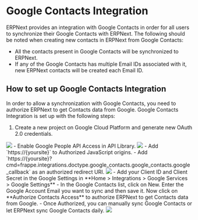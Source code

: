 <!-- add-breadcrumbs -->
# Google Contacts Integration

ERPNext provides an integration with Google Contacts in order for all users to synchronize their Google Contacts with ERPNext.
The following should be noted when creating new contacts in ERPNext from Google Contacts:
- All the contacts present in Google Contacts will be synchronized to ERPNext.
- If any of the Google Contacts has multiple Email IDs associated with it, new ERPNext contacts will be created each Email ID.

## How to set up Google Contacts Integration

In order to allow a synchronization with Google Contacts, you need to authorize ERPNext to get Contacts data from Google. Google Contacts Integration is set up with the following steps:

1. Create a new project on Google Cloud Platform and generate new OAuth 2.0 credentials.
<img class="screenshot" src="/docs/assets/img/erpnext_integrations/google_contacts_project_creation.gif">
- Enable Google People API Access in API Library.
<img class="screenshot" src="/docs/assets/img/erpnext_integrations/api.gif">
- Add `https://{yoursite}` to Authorized JavaScript origins.
- Add `https://{yoursite}?cmd=frappe.integrations.doctype.google_contacts.google_contacts.google_callback` as an authorized redirect URI.
<img class="screenshot" src="/docs/assets/img/erpnext_integrations/google_contacts_oauth.gif">
- Add your Client ID and Client Secret in the Google Settings in **Home > Integrations > Google Services > Google Settings**
- In the Google Contacts list, click on New. Enter the Google Account Email you want to sync and then save it. Now click on **Authorize Contacts Access** to authorize ERPNext to get Contacts data from Google.
- Once Authorized, you can manually sync Google Contacts or let ERPNext sync Google Contacts daily.
<img class="screenshot" src="/docs/assets/img/erpnext_integrations/google_contacts_sync.gif">
